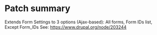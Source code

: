 # Patch summary

Extends Form Settings to 3 options (Ajax-based): All forms, Form IDs list, Except Form_IDs
See: https://www.drupal.org/node/203244